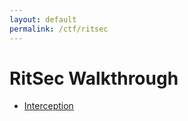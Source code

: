 ```yaml
---
layout: default
permalink: /ctf/ritsec
---
```


# RitSec Walkthrough

- [Interception](/ctf/ritsec/interception)
